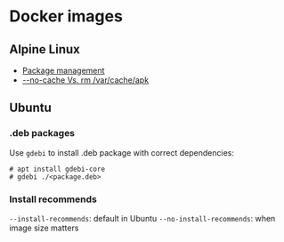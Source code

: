 # Docker images

## Alpine Linux

* [Package management](https://wiki.alpinelinux.org/wiki/Alpine_Linux_package_management)
* [--no-cache Vs. rm /var/cache/apk](https://stackoverflow.com/questions/49118579/alpine-dockerfile-advantages-of-no-cache-vs-rm-var-cache-apk)

## Ubuntu

### .deb packages 

Use `gdebi` to install .deb package with correct dependencies:

```console
# apt install gdebi-core
# gdebi ./<package.deb>
```

### Install recommends

`--install-recommends`: default in Ubuntu
`--no-install-recommends`: when image size  matters

